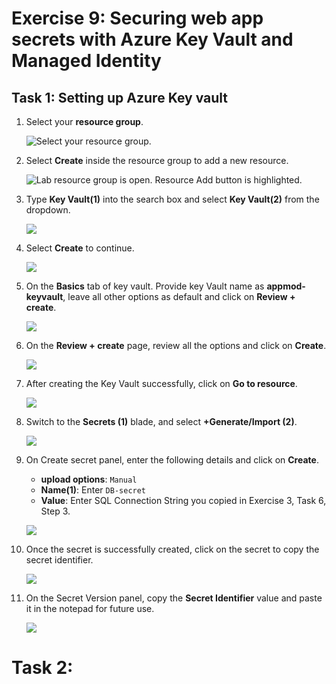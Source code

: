 # Exercise 9: Securing web app secrets with Azure Key Vault and Managed Identity

## Task 1: Setting up Azure Key vault

1. Select your **resource group**. 

   ![Select your resource group.](media/resource-group-1.png "Resource Group")

1. Select **Create** inside the resource group to add a new resource.

    ![Lab resource group is open. Resource Add button is highlighted.](media/portal-add-resource-1.png "Lab Resource Group")
    
1. Type **Key Vault(1)** into the search box and select **Key Vault(2)** from the dropdown.

    ![](media/lab9_01.png)

1. Select **Create** to continue.

    ![](media/lab9_02.png)
    
1. On the **Basics** tab of key vault. Provide key Vault name as **appmod-keyvault**, leave all other options as default and click on **Review + create**.

    ![](media/lab9_03.png)
    
1. On the **Review + create** page, review all the options and click on **Create**.

    ![](media/lab9_04.png)
    
1. After creating the Key Vault successfully, click on **Go to resource**.

    ![](media/lab9_09.png)

1. Switch to the **Secrets (1)** blade, and select **+Generate/Import (2)**.

   ![](media/lab9_05.png)
   
1. On Create secret panel, enter the following details and click on **Create**.
   
   - **upload options**: `Manual`
   - **Name(1)**: Enter `DB-secret`
   - **Value**: Enter SQL Connection String you copied in Exercise 3, Task 6, Step 3.

   ![](media/lab9_06.png)
   
1. Once the secret is successfully created, click on the secret to copy the secret identifier.

   ![](media/lab9_07.png)

1. On the Secret Version panel, copy the **Secret Identifier** value and paste it in the notepad for future use.

   ![](media/lab9_08.png)
   
# Task 2:


   
   
